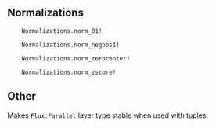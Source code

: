 
## Normalizations

```@docs
    Normalizations.norm_01!
```

```@docs
    Normalizations.norm_negpos1!
```

```@docs
    Normalizations.norm_zerocenter!
```

```@docs
    Normalizations.norm_zscore!
```

## Other

Makes `Flux.Parallel` layer type stable when used with tuples.